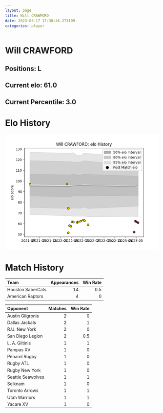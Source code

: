 ```yaml
---  
layout: page  
title: Will CRAWFORD  
date: 2023-03-17 17:38:46.273109  
categories: player  
---
```

# Will CRAWFORD

## Positions: L

## Current elo: 61.0

## Current Percentile: 3.0

# Elo History


![elo history](history_WillCRAWFORD.png)
# Match History


| Team              |   Appearances |   Win Rate |
|:------------------|--------------:|-----------:|
| Houston SaberCats |            14 |        0.5 |
| American Raptors  |             4 |        0   |

| Opponent          |   Matches |   Win Rate |
|:------------------|----------:|-----------:|
| Austin Gilgronis  |         2 |        0   |
| Dallas Jackals    |         2 |        1   |
| R.U. New York     |         2 |        0   |
| San Diego Legion  |         2 |        0.5 |
| L. A. Giltinis    |         1 |        1   |
| Pampas XV         |         1 |        0   |
| Penarol Rugby     |         1 |        0   |
| Rugby ATL         |         1 |        0   |
| Rugby New York    |         1 |        0   |
| Seattle Seawolves |         1 |        1   |
| Selknam           |         1 |        0   |
| Toronto Arrows    |         1 |        1   |
| Utah Warriors     |         1 |        1   |
| Yacare XV         |         1 |        0   |